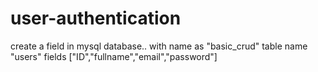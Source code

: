 # user-authentication
create a field in mysql database..
with name as "basic_crud"
table name "users"
fields ["ID","fullname","email","password"]
